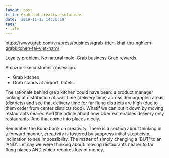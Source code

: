 ```yaml
---
layout: post
title: Grab and creative solutions
date: '2019-11-15 14:36:18'
tags:
- life
---
```


https://www.grab.com/vn/press/business/grab-trien-khai-thu-nghiem-grabkitchen-tai-viet-nam/

Loyalty problem. No natural mole. 
Grab business 
Grab rewards

Amazon-like customer obsession. 
- Grab kitchen
- Grab stands at airport, hotels.

The rationale behind grab kitchen could have been: a product manager looking at distribution of wait time (delivery time) across demographic areas (districts) and see that delivery time for far flung districts are high (due to them order from center districts food). Whatif we can cut it down by moving restaurants nearer. And the article about how Uber eat enables delivery only restaurants. And that come into places nicely. 

Remember the Bono book on creativity. There is a section about thinking in a forward manner, creativity is fostered by suppress initial skepticism, inclination to see impossibility. The matter of simply changing a 'BUT' to an 'AND'. Let say we were thinking about: moving restaurants nearer to far flung places AND which requires lots of money. 